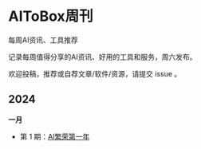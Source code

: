 # AIToBox周刊
每周AI资讯、工具推荐

记录每周值得分享的AI资讯、好用的工具和服务，周六发布。

欢迎投稿，推荐或自荐文章/软件/资源，请提交 issue 。


## 2024

**一月**

- 第 1 期：[AI繁荣第一年](docs/issue-001.md)
